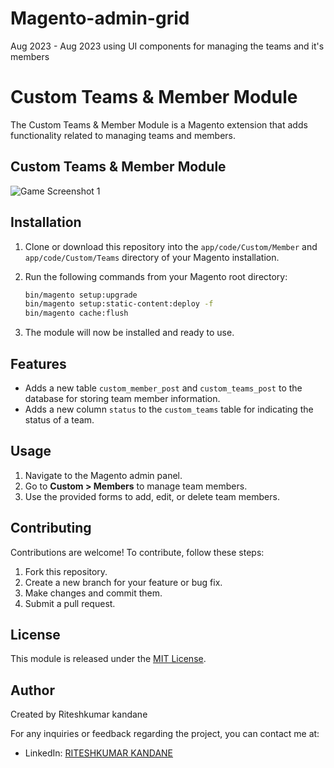 # Magento-admin-grid
Aug 2023 - Aug 2023
using UI components for managing the teams and it's members 

# Custom Teams & Member Module

The Custom Teams & Member Module is a Magento extension that adds functionality related to managing teams and members.

## Custom Teams & Member Module

![Game Screenshot 1](Screenshot/Screenshot%20(60).png)

## Installation

1. Clone or download this repository into the `app/code/Custom/Member` and `app/code/Custom/Teams` directory of your Magento installation.

2. Run the following commands from your Magento root directory:

   ```bash
   bin/magento setup:upgrade
   bin/magento setup:static-content:deploy -f
   bin/magento cache:flush

3. The module will now be installed and ready to use.

## Features

- Adds a new table `custom_member_post` and `custom_teams_post` to the database for storing team member information.
- Adds a new column `status` to the `custom_teams` table for indicating the status of a team.

## Usage

1. Navigate to the Magento admin panel.
2. Go to **Custom > Members** to manage team members.
3. Use the provided forms to add, edit, or delete team members.

## Contributing

Contributions are welcome! To contribute, follow these steps:

1. Fork this repository.
2. Create a new branch for your feature or bug fix.
3. Make changes and commit them.
4. Submit a pull request.

## License

This module is released under the [MIT License](LICENSE).

## Author

Created by Riteshkumar kandane

For any inquiries or feedback regarding the project, you can contact me at:

- LinkedIn: [RITESHKUMAR KANDANE](https://www.linkedin.com/in/dkteriteshkumarkandane/)




